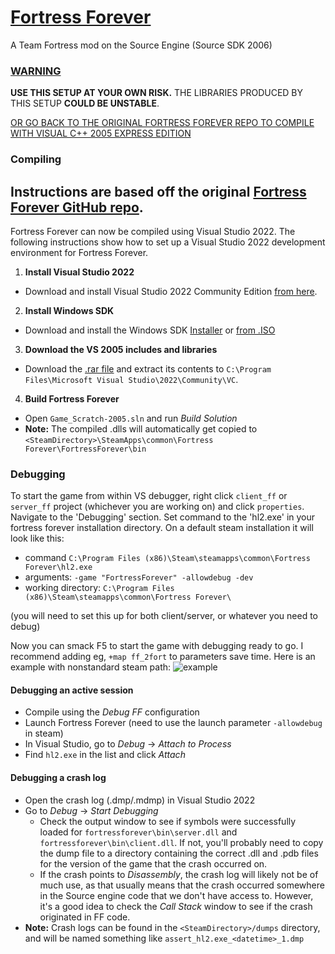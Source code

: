 # [Fortress Forever](http://www.fortress-forever.com)

A Team Fortress mod on the Source Engine (Source SDK 2006)

### <ins>**WARNING**</ins>
**USE THIS SETUP AT YOUR OWN RISK.**
THE LIBRARIES PRODUCED BY THIS SETUP **COULD BE UNSTABLE**.

[OR GO BACK TO THE ORIGINAL FORTRESS FOREVER REPO TO COMPILE WITH VISUAL C++ 2005 EXPRESS EDITION](https://github.com/fortressforever/fortressforever/)

### Compiling

## **Instructions are based off the original [Fortress Forever GitHub repo](https://github.com/fortressforever/fortressforever/).**

Fortress Forever can now be compiled using Visual Studio 2022. The following instructions show how to set up a Visual Studio 2022 development environment for Fortress Forever.

1. **Install Visual Studio 2022**
  * Download and install Visual Studio 2022 Community Edition [from here](https://visualstudio.microsoft.com/thank-you-downloading-visual-studio/?sku=Community&channel=Release&version=VS2022).
2. **Install Windows SDK**
  * Download and install the Windows SDK [Installer](https://go.microsoft.com/fwlink/?linkid=2237387) or [from .ISO](https://go.microsoft.com/fwlink/?linkid=2237510)
3. **Download the VS 2005 includes and libraries**
  * Download the [.rar file](https://drive.google.com/file/d/1LxlymaA1VdnqtnuLW3RHQgQHviy8PpCe/view?usp=sharing) and extract its contents to `C:\Program Files\Microsoft Visual Studio\2022\Community\VC`.
4. **Build Fortress Forever**
  * Open `Game_Scratch-2005.sln` and run *Build Solution*
  * **Note:** The compiled .dlls will automatically get copied to `<SteamDirectory>\SteamApps\common\Fortress Forever\FortressForever\bin`

### Debugging
To start the game from within VS debugger, right click `client_ff` or `server_ff` project (whichever you are working on)
and click `properties`. Navigate to the 'Debugging' section.
Set command to the 'hl2.exe' in your fortress forever installation directory. On a default steam installation it will look like this:

- command `C:\Program Files (x86)\Steam\steamapps\common\Fortress Forever\hl2.exe`
- arguments: `-game "FortressForever" -allowdebug -dev`
- working directory: `C:\Program Files (x86)\Steam\steamapps\common\Fortress Forever\`

 (you will need to set this up for both client/server, or whatever you need to debug)

Now you can smack F5 to start the game with debugging ready to go. I recommend adding eg, `+map ff_2fort` to parameters save time.
Here is an example with nonstandard steam path: ![example](https://i.imgur.com/98WRQDI.png) 

#### Debugging an active session
* Compile using the *Debug FF* configuration
* Launch Fortress Forever (need to use the launch parameter `-allowdebug` in steam)
* In Visual Studio, go to *Debug* -> *Attach to Process*
* Find `hl2.exe` in the list and click *Attach*

#### Debugging a crash log
* Open the crash log (.dmp/.mdmp) in Visual Studio 2022
* Go to *Debug* -> *Start Debugging*
  * Check the output window to see if symbols were successfully loaded for `fortressforever\bin\server.dll` and `fortressforever\bin\client.dll`. If not, you'll probably need to copy the dump file to a directory containing the correct .dll and .pdb files for the version of the game that the crash occurred on.
  * If the crash points to *Disassembly*, the crash log will likely not be of much use, as that usually means that the crash occurred somewhere in the Source engine code that we don't have access to. However, it's a good idea to check the *Call Stack* window to see if the crash originated in FF code.
* **Note:** Crash logs can be found in the `<SteamDirectory>/dumps` directory, and will be named something like `assert_hl2.exe_<datetime>_1.dmp`

